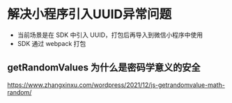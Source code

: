 # 解决小程序引入UUID异常问题

* 当前场景是在 SDK 中引入 UUID，打包后再导入到微信小程序中使用
* SDK 通过 webpack 打包

## getRandomValues 为什么是密码学意义的安全

https://www.zhangxinxu.com/wordpress/2021/12/js-getrandomvalue-math-random/